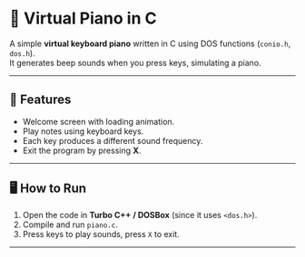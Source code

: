 # 🎹 Virtual Piano in C

A simple **virtual keyboard piano** written in C using DOS functions (`conio.h`, `dos.h`).  
It generates beep sounds when you press keys, simulating a piano.

---

## 🚀 Features
- Welcome screen with loading animation.
- Play notes using keyboard keys.
- Each key produces a different sound frequency.
- Exit the program by pressing **X**.

---

## 🖥️ How to Run
1. Open the code in **Turbo C++ / DOSBox** (since it uses `<dos.h>`).
2. Compile and run `piano.c`.
3. Press keys to play sounds, press `X` to exit.

---
